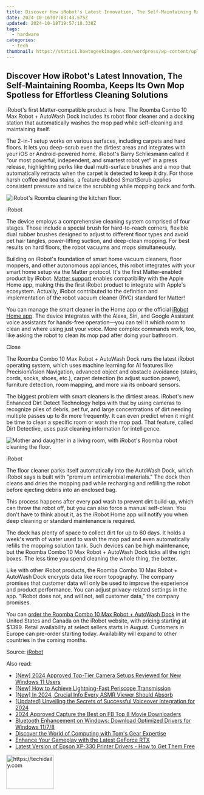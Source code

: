 ```yaml
---
title: Discover How iRobot's Latest Innovation, The Self-Maintaining Roomba, Keeps Its Own Mop Spotless for Effortless Cleaning Solutions
date: 2024-10-16T07:03:43.575Z
updated: 2024-10-18T19:57:18.338Z
tags:
  - hardware
categories:
  - tech
thumbnail: https://static1.howtogeekimages.com/wordpress/wp-content/uploads/2024/07/irobot-roomba-combo-10-max-autowash-left-angle-wide.jpg
---
```


## Discover How iRobot's Latest Innovation, The Self-Maintaining Roomba, Keeps Its Own Mop Spotless for Effortless Cleaning Solutions

iRobot's first Matter-compatible product is here. The Roomba Combo 10 Max Robot + AutoWash Dock includes its robot floor cleaner and a docking station that automatically washes the mop pad while self-cleaning and maintaining itself.

 The 2-in-1 setup works on various surfaces, including carpets and hard floors. It lets you deep-scrub even the dirtiest areas and integrates with your iOS or Android-powered home. iRobot's Barry Schliesmann called it "our most powerful, independent, and smartest robot yet" in a press release, highlighting perks like dual multi-surface brushes and a mop that automatically retracts when the carpet is detected to keep it dry. For those harsh coffee and tea stains, a feature dubbed SmartScrub applies consistent pressure and twice the scrubbing while mopping back and forth.

![iRobot's Roomba cleaning the kitchen floor.](https://static1.howtogeekimages.com/wordpress/wp-content/uploads/2024/07/irobot-roomba-combo-10max-smart-scrub-kitchen-1.jpg) 

iRobot

 The device employs a comprehensive cleaning system comprised of four stages. Those include a special brush for hard-to-reach corners, flexible dual rubber brushes designed to adjust to different floor types and avoid pet hair tangles, power-lifting suction, and deep-clean mopping. For best results on hard floors, the robot vacuums and mops simultaneously.

 Building on iRobot's foundation of smart home vacuum cleaners, floor moppers, and other autonomous appliances, this robot integrates with your smart home setup via the Matter protocol. It's the first Matter-enabled product by iRobot. [Matter support](https://facebook-videos.techidaily.com/2024-approved-enhancing-user-experience-creating-high-roi-animated-ads-for-fb/) enables compatibility with the Apple Home app, making this the first iRobot product to integrate with Apple's ecosystem. Actually, iRobot contributed to the definition and implementation of the robot vacuum cleaner (RVC) standard for Matter!

 You can manage the smart cleaner in the Home app or the official [iRobot Home app](https://www.irobot.com/irobot-home-app.html). The device integrates with the Alexa, Siri, and Google Assistant voice assistants for hands-free operation—you can tell it which room to clean and where using just your voice. More complex commands work, too, like asking the robot to clean its mop pad after doing your bathroom.

Close 

 The Roomba Combo 10 Max Robot + AutoWash Dock runs the latest iRobot operating system, which uses machine learning for AI features like PrecisionVision Navigation, advanced object and obstacle avoidance (stairs, cords, socks, shoes, etc.), carpet detection (to adjust suction power), furniture detection, room mapping, and more via its onboard sensors.

 The biggest problem with smart cleaners is the dirtiest areas. iRobot's new Enhanced Dirt Detect Technology helps with that by using cameras to recognize piles of debris, pet fur, and large concentrations of dirt needing multiple passes up to 8x more frequently. It can even predict when it might be time to clean a specific room or wash the mop pad. That feature, called Dirt Detective, uses past cleaning information for intelligence.

![Mother and daughter in a living room, with iRobot's Roomba robot cleaning the floor.](https://static1.howtogeekimages.com/wordpress/wp-content/uploads/2024/07/irobot-roomba-combo-10max-autowash-living-room-debris-wet-trail-lifestyle-1.jpg) 

iRobot

 The floor cleaner parks itself automatically into the AutoWash Dock, which iRobot says is built with "premium antimicrobial materials." The dock then cleans and dries the mopping pad while recharging and refilling the robot before ejecting debris into an enclosed bag.

 This process happens after every pad wash to prevent dirt build-up, which can throw the robot off, but you can also force a manual self-clean. You don't have to think about it, as the iRobot Home app will notify you when deep cleaning or standard maintenance is required.

 The dock has plenty of space to collect dirt for up to 60 days. It holds a week's worth of water used to wash the mop pad and even automatically refills the mopping solution tank. Such devices can be high maintenance, but the Roomba Combo 10 Max Robot + AutoWash Dock ticks all the right boxes. The less time you spend cleaning the whole thing, the better.

 Like with other iRobot products, the Roomba Combo 10 Max Robot + AutoWash Dock encrypts data like room topography. The company promises that customer data will only be used to improve the experience and product performance. You can adjust privacy-related settings in the app. "iRobot does not, and will not, sell customer data," the company promises.

 You can [order the Roomba Combo 10 Max Robot + AutoWash Dock](https://www.irobot.com/en%5FUS/roomba-combo-10-max-robot-with-autowash-dock/X085020.html) in the United States and Canada on the iRobot website, with pricing starting at $1399\. Retail availability at select sellers starts in August. Customers in Europe can pre-order starting today. Availability will expand to other countries in the coming months.

 Source: [iRobot](https://investor.irobot.com/news-releases/news-release-details/irobot-introduces-roomba-combor-10-max-robot-autowashtm-dock-its)

<ins class="adsbygoogle"
     style="display:block"
     data-ad-format="autorelaxed"
     data-ad-client="ca-pub-7571918770474297"
     data-ad-slot="1223367746"></ins>

<ins class="adsbygoogle"
     style="display:block"
     data-ad-client="ca-pub-7571918770474297"
     data-ad-slot="8358498916"
     data-ad-format="auto"
     data-full-width-responsive="true"></ins>

<span class="atpl-alsoreadstyle">Also read:</span>
<div><ul>
<li><a href="https://screen-capture.techidaily.com/new-2024-approved-top-tier-camera-setups-reviewed-for-new-windows-11-users/"><u>[New] 2024 Approved Top-Tier Camera Setups Reviewed for New Windows 11 Users</u></a></li>
<li><a href="https://some-knowledge.techidaily.com/new-how-to-achieve-lightning-fast-periscope-transmission/"><u>[New] How to Achieve Lightning-Fast Periscope Transmission</u></a></li>
<li><a href="https://youtube-webster.techidaily.com/n-2024-crucial-info-every-asmr-viewer-should-absorb/"><u>[New] In 2024, Crucial Info Every ASMR Viewer Should Absorb</u></a></li>
<li><a href="https://article-tips.techidaily.com/updated-unveiling-the-secrets-of-successful-voiceover-integration-for-2024/"><u>[Updated] Unveiling the Secrets of Successful Voiceover Integration for 2024</u></a></li>
<li><a href="https://facebook-video-recording.techidaily.com/2024-approved-capture-the-best-on-fb-top-8-movie-downloaders/"><u>2024 Approved Capture the Best on FB Top 8 Movie Downloaders</u></a></li>
<li><a href="https://hardware-help.techidaily.com/bluetooth-enhancement-on-windows-download-optimized-drivers-for-windows-1178/"><u>Bluetooth Enhancement on Windows: Download Optimized Drivers for Windows 11/7/8</u></a></li>
<li><a href="https://hardware-help.techidaily.com/discover-the-world-of-computing-with-toms-gear-expertise/"><u>Discover the World of Computing with Tom's Gear Expertise</u></a></li>
<li><a href="https://hardware-help.techidaily.com/enhance-your-gameplay-with-the-latest-geforce-rtx/"><u>Enhance Your Gameplay with the Latest GeForce RTX</u></a></li>
<li><a href="https://hardware-help.techidaily.com/latest-version-of-epson-xp-330-printer-drivers-how-to-get-them-free/"><u>Latest Version of Epson XP-330 Printer Drivers - How to Get Them Free</u></a></li>
</ul></div>

<!-- affiliate ads begin -->
<a href="https://aligracehair.sjv.io/c/5597632/2135365/19272" target="_top" id="2135365">
  <img src="//a.impactradius-go.com/display-ad/19272-2135365" border="0" alt="https://techidaily.com" width="125" height="90"/>
</a>
<img height="0" width="0" src="https://aligracehair.sjv.io/i/5597632/2135365/19272" style="position:absolute;visibility:hidden;" border="0" />
<!-- affiliate ads end -->


